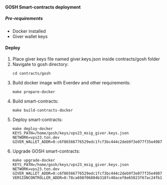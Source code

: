 #### GOSH Smart-contracts deployment

##### Pre-requirements
- Docker installed
- Giver wallet keys 

#### Deploy

1. Place giver keys file named giver.keys.json inside contracts/gosh folder
2. Navigate to gosh directory:
    ```
    cd contracts/gosh
    ```
2. Build docker image with Everdev and other requirements:
    ```
    make prepare-docker
    ```
3. Build smart-contracts:
    ```
    make build-contracts-docker
    ```
4. Deploy smart-contracts:
    ```
    make deploy-docker KEYS_PATH=/home/gosh/keys/vps23_msig_giver.keys.json NETWORK=vps23.ton.dev GIVER_WALLET_ADDR=0:c6f86566776529edc1fcf3bc444c2deb9f3e077f35e49871eb4d775dd0b04391
    ```
4. Upgrade GOSH smart-contracts:
    ```
    make upgrade-docker KEYS_PATH=/home/gosh/keys/vps23_msig_giver.keys.json NETWORK=vps23.ton.dev GIVER_WALLET_ADDR=0:c6f86566776529edc1fcf3bc444c2deb9f3e077f35e49871eb4d775dd0b04391 VERSIONCONTROLLER_ADDR=0:78ca698f06804b318fc40acef8e65823f67ac24fb10e8c7ad8c8553b6eac6293
    ```